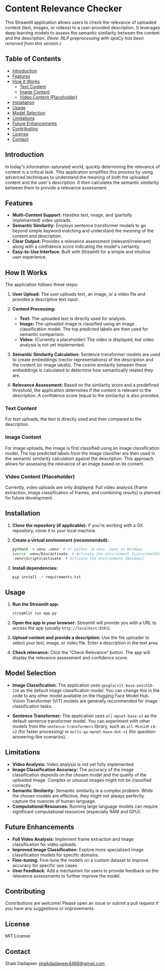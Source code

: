 # Content Relevance Checker

This Streamlit application allows users to check the relevance of uploaded content (text, images, or videos) to a user-provided description. It leverages deep learning models to assess the semantic similarity between the content and the description.  *(Note: NLP preprocessing with spaCy has been removed from this version.)*

## Table of Contents

- [Introduction](#introduction)
- [Features](#features)
- [How It Works](#how-it-works)
    - [Text Content](#text-content)
    - [Image Content](#image-content)
    - [Video Content (Placeholder)](#video-content-placeholder)
- [Installation](#installation)
- [Usage](#usage)
- [Model Selection](#model-selection)
- [Limitations](#limitations)
- [Future Enhancements](#future-enhancements)
- [Contributing](#contributing)
- [License](#license)
- [Contact](#contact)

## Introduction

In today's information-saturated world, quickly determining the relevance of content is a critical task. This application simplifies this process by using advanced techniques to understand the meaning of both the uploaded content and the user's description. It then calculates the semantic similarity between them to provide a relevance assessment.

## Features

*   **Multi-Content Support:** Handles text, image, and (partially implemented) video uploads.
*   **Semantic Similarity:** Employs sentence transformer models to go beyond simple keyword matching and understand the *meaning* of the content and description.
*   **Clear Output:** Provides a relevance assessment (relevant/irrelevant) along with a confidence score indicating the model's certainty.
*   **Easy-to-Use Interface:** Built with Streamlit for a simple and intuitive user experience.

## How It Works

The application follows these steps:

1.  **User Upload:** The user uploads text, an image, or a video file and provides a descriptive text input.

2.  **Content Processing:**
    *   **Text:** The uploaded text is directly used for analysis.
    *   **Image:** The uploaded image is classified using an image classification model. The top predicted labels are then used for semantic comparison.
    *   **Video:** (Currently a placeholder) The video is displayed, but video analysis is not yet implemented.

3.  **Semantic Similarity Calculation:** Sentence transformer models are used to create embeddings (vector representations) of the description and the content (or image labels). The cosine similarity between these embeddings is calculated to determine how semantically related they are.

4.  **Relevance Assessment:** Based on the similarity score and a predefined threshold, the application determines if the content is relevant to the description. A confidence score (equal to the similarity) is also provided.

### Text Content

For text uploads, the text is directly used and then compared to the description.

### Image Content

For image uploads, the image is first classified using an image classification model. The top predicted labels from the image classifier are then used in the semantic similarity calculation against the description. This approach allows for assessing the relevance of an image based on its content.

### Video Content (Placeholder)

Currently, video uploads are only displayed. Full video analysis (frame extraction, image classification of frames, and combining results) is planned for future development.

## Installation

1.  **Clone the repository (if applicable):** If you're working with a Git repository, clone it to your local machine.

2.  **Create a virtual environment (recommended):**
    ```bash
    python3 -m venv .venv  # Or python -m venv .venv on Windows
    source .venv/bin/activate  # Activate the environment (Linux/macOS)
    .venv\Scripts\activate  # Activate the environment (Windows)
    ```

3.  **Install dependencies:**
    ```bash
    pip install -r requirements.txt
    ```

## Usage

1.  **Run the Streamlit app:**
    ```bash
    streamlit run app.py
    ```

2.  **Open the app in your browser:** Streamlit will provide you with a URL to access the app (usually `http://localhost:8501`).

3.  **Upload content and provide a description:** Use the file uploader to select your text, image, or video file. Enter a description in the text area.

4.  **Check relevance:** Click the "Check Relevance" button. The app will display the relevance assessment and confidence score.

## Model Selection

*   **Image Classification:** The application uses `google/vit-base-patch16-224` as the default image classification model. You can change this in the code to any other model available on the Hugging Face Model Hub. Vision Transformer (ViT) models are generally recommended for image classification tasks.

*   **Sentence Transformer:** The application uses `all-mpnet-base-v2` as the default sentence transformer model. You can experiment with other models from the `sentence-transformers` library, such as `all-MiniLM-L6-v2` (for faster processing) or `multi-qa-mpnet-base-dot-v1` (for question-answering-like scenarios).

## Limitations

*   **Video Analysis:** Video analysis is not yet fully implemented.
*   **Image Classification Accuracy:** The accuracy of the image classification depends on the chosen model and the quality of the uploaded image. Complex or unusual images might not be classified correctly.
*   **Semantic Similarity:** Semantic similarity is a complex problem. While the chosen models are effective, they might not always perfectly capture the nuances of human language.
*   **Computational Resources:** Running large language models can require significant computational resources (especially RAM and GPU).

## Future Enhancements

*   **Full Video Analysis:** Implement frame extraction and image classification for video uploads.
*   **Improved Image Classification:** Explore more specialized image classification models for specific domains.
*   **Fine-tuning:** Fine-tune the models on a custom dataset to improve accuracy for specific use cases.
*   **User Feedback:** Add a mechanism for users to provide feedback on the relevance assessments to further improve the model.

## Contributing

Contributions are welcome! Please open an issue or submit a pull request if you have any suggestions or improvements.

## License

MIT License

## Contact

Shaik Dadapeer
shaikdadapeer4488@gmail.com